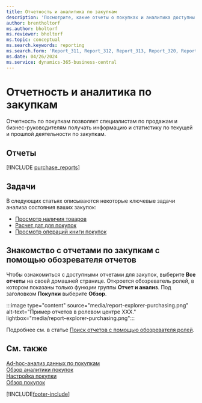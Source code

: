 ```yaml
---
title: Отчетность и аналитика по закупкам
description: 'Посмотрите, какие отчеты о покупках и аналитика доступны в стандартной версии Business Central, чтобы вы могли отслеживать свой бизнес.'
author: brentholtorf
ms.author: bholtorf
ms.reviewer: bholtorf
ms.topic: conceptual
ms.search.keywords: reporting
ms.search.form: 'Report_311, Report_312, Report_313, Report_320, Report_709, Report_707, Report_709, Report_714, Report_716, Report_720'
ms.date: 04/26/2024
ms.service: dynamics-365-business-central
---
```

# Отчетность и аналитика по закупкам

Отчетность по покупкам позволяет специалистам по продажам и бизнес-руководителям получать информацию и статистику по текущей и прошлой деятельности по закупкам.  

## Отчеты

[!INCLUDE [purchase_reports](includes/purchase-reports-include.md)]

## Задачи

В следующих статьях описываются некоторые ключевые задачи анализа состояния ваших закупок:

- [Просмотр наличия товаров](inventory-how-availability-overview.md)  
- [Расчет дат для покупок](purchasing-date-calculation-for-purchases.md)
- [Просмотр операций книги покупок](purchasing-how-record-purchases.md#viewing-ledger-entries)

## Знакомство с отчетами по закупкам с помощью обозревателя отчетов

Чтобы ознакомиться с доступными отчетами для закупок, выберите **Все отчеты** на своей домашней странице. Откроется обозреватель ролей, в котором показаны только функции группы **Отчет и анализ**. Под заголовком **Покупки** выберите **Обзор**.

:::image type="content" source="media/report-explorer-purchasing.png" alt-text="Пример отчетов в ролевом центре XXX." lightbox="media/report-explorer-purchasing.png":::

Подробнее см. в статье [Поиск отчетов с помощью обозревателя ролей](ui-role-explorer.md). 

## См. также

[Ad-hoc-анализ данных по покупкам](ad-hoc-analysis-purchasing.md)  
[Обзор аналитики покупок](purchasing-analytics-overview.md)   
[Настройка покупки](purchasing-setup-purchasing.md)  
[Обзор покупок](purchasing-manage-purchasing.md)  

[!INCLUDE[footer-include](includes/footer-banner.md)]
